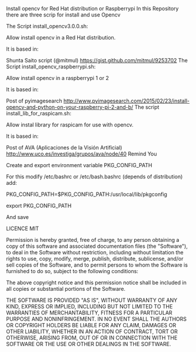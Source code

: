 Install opencv for Red Hat distribution or Raspberrypi
In this Repository there are three scrip for install and use Opencv

The Script install_opencv3.0.0.sh:

Allow install opencv in a Red Hat distribution.

It is based in:

Shunta Saito script (@mitmul) https://gist.github.com/mitmul/9253702
The Script install_opencv_raspberrypi.sh:

Allow install opencv in a raspberrypi 1 or 2

It is based in:

Post of pyimagesearch http://www.pyimagesearch.com/2015/02/23/install-opencv-and-python-on-your-raspberry-pi-2-and-b/
The script install_lib_for_raspicam.sh:

Allow instal library for raspicam for use with opencv.

It is based in:

Post of AVA (Aplicaciones de la Visión Artificial) http://www.uco.es/investiga/grupos/ava/node/40
Remind You

Create and export environment variable PKG_CONFIG_PATH

For this modify /etc/bashrc or /etc/bash.bashrc (depends of distribution) add:

PKG_CONFIG_PATH=$PKG_CONFIG_PATH:/usr/local/lib/pkgconfig

export PKG_CONFIG_PATH

And save

LICENCE MIT

Permission is hereby granted, free of charge, to any person obtaining a copy of this software and associated documentation files (the "Software"), to deal in the Software without restriction, including without limitation the rights to use, copy, modify, merge, publish, distribute, sublicense, and/or sell copies of the Software, and to permit persons to whom the Software is furnished to do so, subject to the following conditions:

The above copyright notice and this permission notice shall be included in all copies or substantial portions of the Software.

THE SOFTWARE IS PROVIDED "AS IS", WITHOUT WARRANTY OF ANY KIND, EXPRESS OR IMPLIED, INCLUDING BUT NOT LIMITED TO THE WARRANTIES OF MERCHANTABILITY, FITNESS FOR A PARTICULAR PURPOSE AND NONINFRINGEMENT. IN NO EVENT SHALL THE AUTHORS OR COPYRIGHT HOLDERS BE LIABLE FOR ANY CLAIM, DAMAGES OR OTHER LIABILITY, WHETHER IN AN ACTION OF CONTRACT, TORT OR OTHERWISE, ARISING FROM, OUT OF OR IN CONNECTION WITH THE SOFTWARE OR THE USE OR OTHER DEALINGS IN THE SOFTWARE.